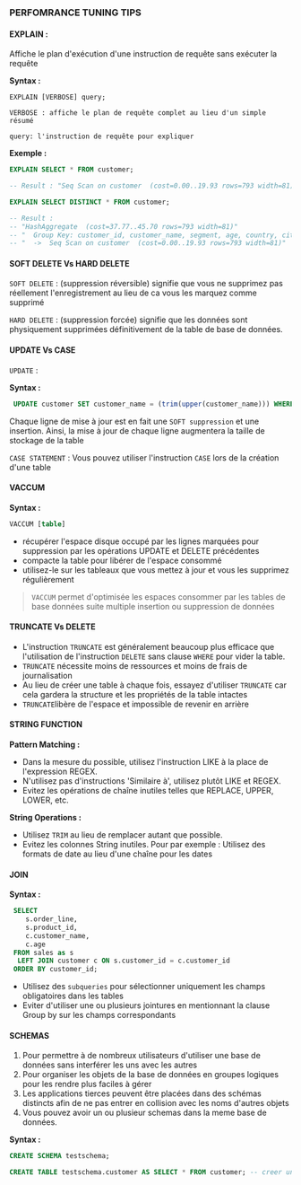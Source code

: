 ### PERFOMRANCE TUNING TIPS

#### EXPLAIN : 
Affiche le plan d'exécution d'une instruction de requête sans exécuter la requête

**Syntax :**

```TEXT
EXPLAIN [VERBOSE] query;

VERBOSE : affiche le plan de requête complet au lieu d'un simple résumé

query: l'instruction de requête pour expliquer
```

**Exemple :**
```SQL
EXPLAIN SELECT * FROM customer;

-- Result : "Seq Scan on customer  (cost=0.00..19.93 rows=793 width=81)"
```

```SQL
EXPLAIN SELECT DISTINCT * FROM customer;

-- Result : 
-- "HashAggregate  (cost=37.77..45.70 rows=793 width=81)"
-- "  Group Key: customer_id, customer_name, segment, age, country, city, state, postal_code, region"
-- "  ->  Seq Scan on customer  (cost=0.00..19.93 rows=793 width=81)"
```

#### SOFT DELETE Vs HARD DELETE

`SOFT DELETE` : (suppression réversible) signifie que vous ne supprimez pas réellement l'enregistrement au lieu de ca vous les marquez comme supprimé

`HARD DELETE` : (suppression forcée) signifie que les données sont physiquement supprimées définitivement de la table de base de données.

#### UPDATE Vs CASE

`UPDATE` : 

**Syntax :**
```SQL
 UPDATE customer SET customer_name = (trim(upper(customer_name))) WHERE (trim(upper(customer_name)) <> customer_name
```
Chaque ligne de mise à jour est en fait une `SOFT suppression` et une insertion. Ainsi, la mise à jour de chaque ligne augmentera la taille de stockage de la table

`CASE STATEMENT` : Vous pouvez utiliser l'instruction `CASE` lors de la création d'une table


#### VACCUM

**Syntax :**
```SQL
VACCUM [table]
```
- récupérer l'espace disque occupé par les lignes marquées pour suppression par les opérations UPDATE et DELETE précédentes
- compacte la table pour libérer de l'espace consommé
- utilisez-le sur les tableaux que vous mettez à jour et vous les supprimez régulièrement

> `VACCUM` permet d'optimisée les espaces consommer par les tables de base données suite multiple insertion ou suppression de données

#### TRUNCATE Vs DELETE

- L'instruction `TRUNCATE` est généralement beaucoup plus efficace que l'utilisation de l'instruction `DELETE` sans clause `WHERE` pour vider la table.
- `TRUNCATE` nécessite moins de ressources et moins de frais de journalisation
- Au lieu de créer une table à chaque fois, essayez d'utiliser `TRUNCATE` car cela gardera la structure et les propriétés de la table intactes
- `TRUNCATE`libère de l'espace et impossible de revenir en arrière

#### STRING FUNCTION

**Pattern Matching :**
- Dans la mesure du possible, utilisez l'instruction LIKE à la place de l'expression REGEX.
- N'utilisez pas d'instructions 'Similaire à', utilisez plutôt LIKE et REGEX.
- Evitez les opérations de chaîne inutiles telles que REPLACE, UPPER, LOWER, etc.

**String Operations :**
- Utilisez `TRIM` au lieu de remplacer autant que possible.
- Evitez les colonnes String inutiles. Pour par exemple : Utilisez des formats de date au lieu d'une chaîne pour les dates

#### JOIN

**Syntax :**
```SQL
 SELECT 
    s.order_line, 
    s.product_id, 
    c.customer_name, 
    c.age 
 FROM sales as s
  LEFT JOIN customer c ON s.customer_id = c.customer_id
 ORDER BY customer_id;
```
- Utilisez des `subqueries` pour sélectionner uniquement les champs obligatoires dans les tables
- Eviter d'utiliser une ou plusieurs jointures en mentionnant la clause Group by sur les champs correspondants

#### SCHEMAS

1. Pour permettre à de nombreux utilisateurs d'utiliser une base de données sans interférer les uns avec les autres
2. Pour organiser les objets de la base de données en groupes logiques pour les rendre plus faciles à gérer
3. Les applications tierces peuvent être placées dans des schémas distincts afin de ne pas entrer en collision avec les noms d'autres objets
4. Vous pouvez avoir un ou plusieur schemas dans la meme base de données.

**Syntax :**

```SQL
CREATE SCHEMA testschema;

CREATE TABLE testschema.customer AS SELECT * FROM customer; -- creer une copie de la table customer dans le schema testschema
```
